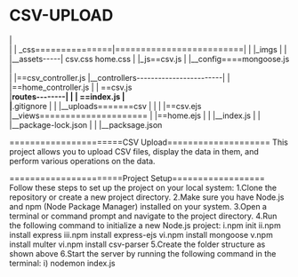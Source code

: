# CSV-UPLOAD
  |            
  |             | _css===============|=========================|
  |             |_imgs               |                         |
  |__assets-----|                  csv.css                  home.css
  |             |_js==csv.js
  |
  |__config====mongoose.js
  |                                     
  |                                     |==csv_controller.js
  |__controllers------------------------|
  |                                     |==home_controller.js
  |                | ==csv.js                      
  |__routes--------|
  |                | ==index.js
  |  
  |__.gitignore
  |
  |
  |__uploads=======csv
  |                           |
  |                           |==csv.ejs
  |__views=====================
  |                           |==home.ejs
  |                           |
  |__index.js
  |
  |
  |__package-lock.json
  |
  |
  |__packsage.json

  ======================CSV Upload==================== This project allows you to upload CSV files, display the data in them, and perform various operations on the data.

======================Project Setup================== Follow these steps to set up the project on your local system: 1.Clone the repository or create a new project directory. 2.Make sure you have Node.js and npm (Node Package Manager) installed on your system. 3.Open a terminal or command prompt and navigate to the project directory. 4.Run the following command to initialize a new Node.js project: i.npm init ii.npm install express iii.npm install express-ejs vi.npm install mongoose v.npm install multer vi.npm install csv-parser 5.Create the folder structure as shown above 6.Start the server by running the following command in the terminal: i) nodemon index.js

